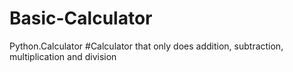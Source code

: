 # Basic-Calculator
Python.Calculator
#Calculator that only does addition, subtraction, multiplication and division 
